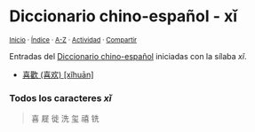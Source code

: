 # Diccionario chino-español - xǐ
<sup>[Inicio](../index.md) · [Índice](../indices/chino-espanol.md#sílaba-xi) · [A-Z](../indices/alfabetico.md) · [Actividad](../indices/actividad.md) · [Compartir](https://x.com/intent/tweet?text=Entradas%20del%20Diccionario%20chino-espa%C3%B1ol%20iniciadas%20en%20%C2%ABx%C7%90%C2%BB.%0A%E2%86%92%20https%3A%2F%2Fjucardus.github.io%2Findices%2Fchino-espanol-xi3.html%0A%0A%23chn_espnl_jucardus%20%23indcs_jucardus%0A%40jucardus)</sup>

Entradas del [Diccionario chino-español](../indices/chino-espanol.md#sílaba-xi) iniciadas con la sílaba _xǐ_.

* [喜歡 (喜欢) [xǐhuān]](../contenido/x/i/3/xi3-huan1.md)

### Todos los caracteres _xǐ_

> 喜 屣 徙 洗 玺 禧 铣
